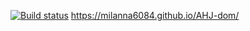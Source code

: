 
[![Build status](https://ci.appveyor.com/api/projects/status/x3ks6ae2c4o9g009?svg=true)](https://ci.appveyor.com/project/milanna6084/ahj-dom)
https://milanna6084.github.io/AHJ-dom/
